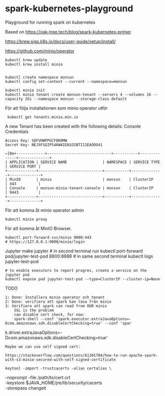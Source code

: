 # spark-kubernetes-playground
Playground for running spark on kubernetes

Based on 
https://oak-tree.tech/blog/spark-kubernetes-primer


https://krew.sigs.k8s.io/docs/user-guide/setup/install/

https://github.com/minio/operator

	kubectl krew update
	kubectl krew install minio


	kubectl create namespace monsun
	kubectl config set-context --current --namespace=monsun

	kubectl minio init
	kubectl minio tenant create monsun-tenant --servers 4 --volumes 16 --capacity 2Gi --namespace monsun --storage-class default

För att följa installationen som minio operator utför
	 
	 kubectl get tenants.minio.min.io

A new Tenant has been created with the following details:
Console Credentials

    Access Key: SDFVHWPPGCFDKHMW
    Secret Key: NEJSFSGIP54KWAIEN1OIBTI11EAOOO41

	←[0m+-------------+-----------------------------+-----------+--------------+--------------+
	| APPLICATION | SERVICE NAME                | NAMESPACE | SERVICE TYPE | SERVICE PORT |
	+-------------+-----------------------------+-----------+--------------+--------------+
	| MinIO       | minio                       | monsun    | ClusterIP    | 443          |
	| Console     | monsun-minio-tenant-console | monsun    | ClusterIP    | 9443         |
	+-------------+-----------------------------+-----------+--------------+--------------+


För att komma åt minio operator admin
	
	kubectl minio proxy

För att komma åt MinIO Browser.
	
	kubectl port-forward svc/minio 9000:443
	# https://127.0.0.1:9000/minio/login

Jupyter
	make jupyter
	# in second terminal run
	kubectl port-forward pod/jupyter-test-pod 8800:8888
	# in same second terminal
	kubectl logs jupyter-test-pod

	# to enable executors to report progres, create a service on the jupyter pod
	kubectl expose pod jupyter-test-pod --type=ClusterIP --cluster-ip=None
	


TODO

	1: Done: Installera minio operator och tenant
	2: Done: verifiera att spark kan läsa från minio
	3: Verifiera att spark can read from OUR minio
		SSL is the problem
		can disable cert check, for now:
		spark-shell --conf 'spark.executor.extraJavaOptions=-Dcom.amazonaws.sdk.disableCertChecking=true' --conf 'spar
k.driver.extraJavaOptions=-Dcom.amazonaws.sdk.disableCertChecking=true'

	Maybe we can use self signed cert:

	https://stackoverflow.com/questions/61301704/how-to-run-apache-spark-with-s3-minio-secured-with-self-signed-certificate

	keytool -import -trustcacerts -alias certalias \
-noprompt -file /path/to/cert.crt \
-keystore $JAVA_HOME/jre/lib/security/cacerts \
-storepass changeit